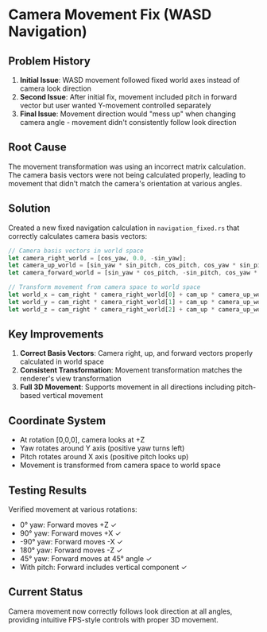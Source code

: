 # Camera Movement Fix (WASD Navigation)

## Problem History
1. **Initial Issue**: WASD movement followed fixed world axes instead of camera look direction
2. **Second Issue**: After initial fix, movement included pitch in forward vector but user wanted Y-movement controlled separately
3. **Final Issue**: Movement direction would "mess up" when changing camera angle - movement didn't consistently follow look direction

## Root Cause
The movement transformation was using an incorrect matrix calculation. The camera basis vectors were not being calculated properly, leading to movement that didn't match the camera's orientation at various angles.

## Solution
Created a new fixed navigation calculation in `navigation_fixed.rs` that correctly calculates camera basis vectors:

```rust
// Camera basis vectors in world space
let camera_right_world = [cos_yaw, 0.0, -sin_yaw];
let camera_up_world = [sin_yaw * sin_pitch, cos_pitch, cos_yaw * sin_pitch];  
let camera_forward_world = [sin_yaw * cos_pitch, -sin_pitch, cos_yaw * cos_pitch];

// Transform movement from camera space to world space
let world_x = cam_right * camera_right_world[0] + cam_up * camera_up_world[0] + cam_forward * camera_forward_world[0];
let world_y = cam_right * camera_right_world[1] + cam_up * camera_up_world[1] + cam_forward * camera_forward_world[1];
let world_z = cam_right * camera_right_world[2] + cam_up * camera_up_world[2] + cam_forward * camera_forward_world[2];
```

## Key Improvements
1. **Correct Basis Vectors**: Camera right, up, and forward vectors properly calculated in world space
2. **Consistent Transformation**: Movement transformation matches the renderer's view transformation
3. **Full 3D Movement**: Supports movement in all directions including pitch-based vertical movement

## Coordinate System
- At rotation [0,0,0], camera looks at +Z
- Yaw rotates around Y axis (positive yaw turns left)
- Pitch rotates around X axis (positive pitch looks up)
- Movement is transformed from camera space to world space

## Testing Results
Verified movement at various rotations:
- 0° yaw: Forward moves +Z ✓
- 90° yaw: Forward moves +X ✓
- -90° yaw: Forward moves -X ✓
- 180° yaw: Forward moves -Z ✓
- 45° yaw: Forward moves at 45° angle ✓
- With pitch: Forward includes vertical component ✓

## Current Status
Camera movement now correctly follows look direction at all angles, providing intuitive FPS-style controls with proper 3D movement.